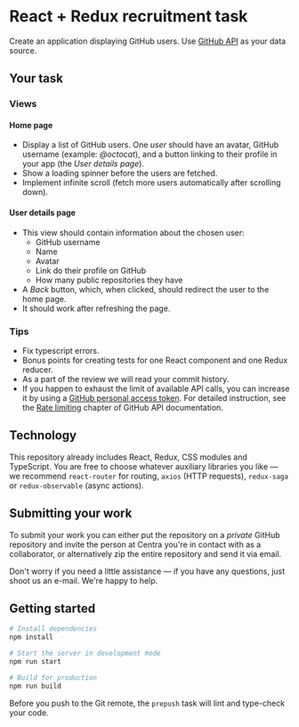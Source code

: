 # React + Redux recruitment task

Create an application displaying GitHub users. Use [GitHub API](https://developer.github.com/v3/) as your data source.

## Your task

### Views

#### Home page

- Display a list of GitHub users. One _user_ should have an avatar, GitHub username (example: _@octocat_), and a button linking to their profile in your app (the _User details page_).
- Show a loading spinner before the users are fetched.
- Implement infinite scroll (fetch more users automatically after scrolling down).

#### User details page

- This view should contain information about the chosen user:
  - GitHub username
  - Name
  - Avatar
  - Link do their profile on GitHub
  - How many public repositories they have
- A _Back_ button, which, when clicked, should redirect the user to the home page.
- It should work after refreshing the page.

### Tips

- Fix typescript errors.
- Bonus points for creating tests for one React component and one Redux reducer.
- As a part of the review we will read your commit history.
- If you happen to exhaust the limit of available API calls, you can increase it by using a [GitHub personal access token](https://github.com/settings/tokens). For detailed instruction, see the [Rate limiting](https://developer.github.com/v3/#rate-limiting) chapter of GitHub API documentation.

## Technology

This repository already includes React, Redux, CSS modules and TypeScript. You are free to choose whatever auxiliary libraries you like — we recommend `react-router` for routing, `axios` (HTTP requests), `redux-saga` or `redux-observable` (async actions).

## Submitting your work

To submit your work you can either put the repository on a _private_ GitHub repository and invite the person at Centra you're in contact with as a collaborator, or alternatively zip the entire repository and send it via email.

Don't worry if you need a little assistance — if you have any questions, just shoot us an e-mail. We're happy to help.

## Getting started

```bash
# Install dependencies
npm install

# Start the server in development mode
npm run start

# Build for production
npm run build
```

Before you push to the Git remote, the `prepush` task will lint and type-check your code.
